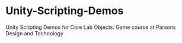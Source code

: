 # Unity-Scripting-Demos
Unity Scripting Demos for Core Lab Objects: Game course at Parsons Design and Technology 
